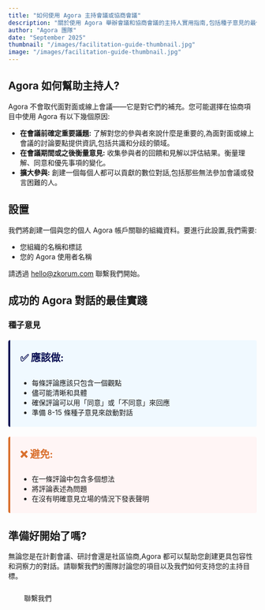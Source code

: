 ```yaml
---
title: "如何使用 Agora 主持會議或協商會議"
description: "關於使用 Agora 舉辦會議和協商會議的主持人實用指南,包括種子意見的最佳實踐。"
author: "Agora 團隊"
date: "September 2025"
thumbnail: "/images/facilitation-guide-thumbnail.jpg"
image: "/images/facilitation-guide-thumbnail.jpg"
---
```


## Agora 如何幫助主持人?

Agora 不會取代面對面或線上會議——它是對它們的補充。您可能選擇在協商項目中使用 Agora 有以下幾個原因:

- **在會議前確定重要議題:** 了解對您的參與者來說什麼是重要的,為面對面或線上會議的討論要點提供資訊,包括共識和分歧的領域。
- **在會議期間或之後衡量意見:** 收集參與者的回饋和見解以評估結果。衡量理解、同意和優先事項的變化。
- **擴大參與:** 創建一個每個人都可以貢獻的數位對話,包括那些無法參加會議或發言困難的人。

## 設置

我們將創建一個與您的個人 Agora 帳戶關聯的組織資料。要進行此設置,我們需要:

- 您組織的名稱和標誌
- 您的 Agora 使用者名稱

請透過 [hello@zkorum.com](mailto:hello@zkorum.com) 聯繫我們開始。

## 成功的 Agora 對話的最佳實踐

### 種子意見

<div style="background: #f0f9ff; border-left: 4px solid #090F53; padding: 20px; margin: 20px 0; border-radius: 4px;">
  <h4 style="margin-top: 0; color: #090F53; font-size: 20px;">✅ 應該做:</h4>
  <ul style="margin-bottom: 0;">
    <li>每條評論應該只包含一個觀點</li>
    <li>儘可能清晰和具體</li>
    <li>確保評論可以用「同意」或「不同意」來回應</li>
    <li>準備 8-15 條種子意見來啟動對話</li>
  </ul>
</div>

<div style="background: #fff5f5; border-left: 4px solid #d96f2d; padding: 20px; margin: 20px 0; border-radius: 4px;">
  <h4 style="margin-top: 0; color: #d96f2d; font-size: 20px;">❌ 避免:</h4>
  <ul style="margin-bottom: 0;">
    <li>在一條評論中包含多個想法</li>
    <li>將評論表述為問題</li>
    <li>在沒有明確意見立場的情況下發表聲明</li>
  </ul>
</div>

## 準備好開始了嗎?

無論您是在計劃會議、研討會還是社區協商,Agora 都可以幫助您創建更具包容性和洞察力的對話。請聯繫我們的團隊討論您的項目以及我們如何支持您的主持目標。

<div class="mt-5 text-center">
  <a href="mailto:hello@zkorum.com" class="btn-grad text-uppercase" style="text-decoration: none; padding: 0.7rem 2rem; display: inline-block; border-radius: 2rem; margin-bottom: 15px;">聯繫我們</a>
</div>
